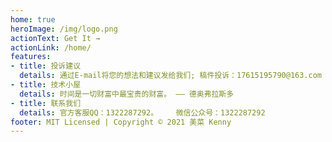 ```yaml
---
home: true
heroImage: /img/logo.png
actionText: Get It →
actionLink: /home/
features:
- title: 投诉建议
  details: 通过E-mail将您的想法和建议发给我们; 稿件投诉：17615195790@163.com
- title: 技术小屋
  details: 时间是一切财富中最宝贵的财富。 —— 德奥弗拉斯多
- title: 联系我们
  details: 官方客服QQ：1322287292。    微信公众号：1322287292
footer: MIT Licensed | Copyright © 2021 美菜 Kenny
---
```

